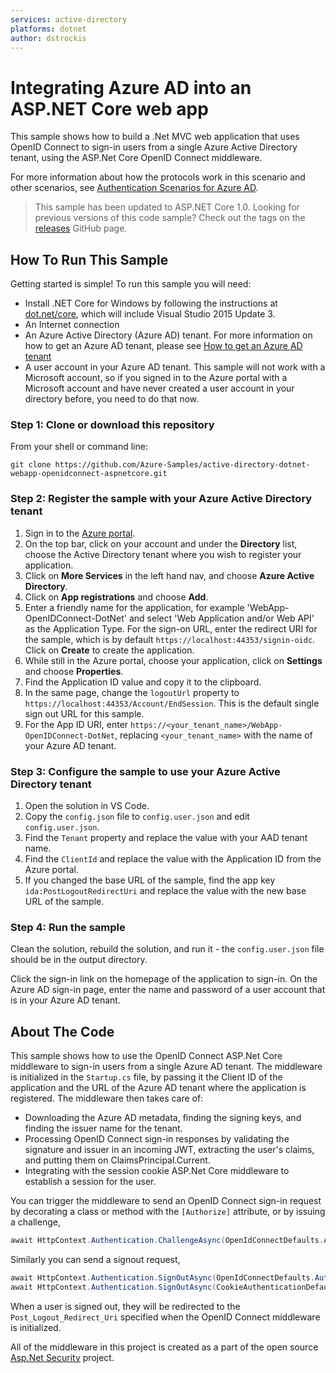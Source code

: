 ```yaml
---
services: active-directory
platforms: dotnet
author: dstrockis
---
```


# Integrating Azure AD into an ASP.NET Core web app
This sample shows how to build a .Net MVC web application that uses OpenID Connect to sign-in users from a single Azure Active Directory tenant, using the ASP.Net Core OpenID Connect middleware.

For more information about how the protocols work in this scenario and other scenarios, see [Authentication Scenarios for Azure AD](http://go.microsoft.com/fwlink/?LinkId=394414).

> This sample has been updated to ASP.NET Core 1.0.  Looking for previous versions of this code sample? Check out the tags on the [releases](../../releases) GitHub page.

## How To Run This Sample

Getting started is simple!  To run this sample you will need:
- Install .NET Core for Windows by following the instructions at [dot.net/core](https://dot.net/core), which will include Visual Studio 2015 Update 3.
- An Internet connection
- An Azure Active Directory (Azure AD) tenant. For more information on how to get an Azure AD tenant, please see [How to get an Azure AD tenant](https://azure.microsoft.com/en-us/documentation/articles/active-directory-howto-tenant/) 
- A user account in your Azure AD tenant. This sample will not work with a Microsoft account, so if you signed in to the Azure portal with a Microsoft account and have never created a user account in your directory before, you need to do that now.

### Step 1:  Clone or download this repository

From your shell or command line:

`git clone https://github.com/Azure-Samples/active-directory-dotnet-webapp-openidconnect-aspnetcore.git`

### Step 2:  Register the sample with your Azure Active Directory tenant

1. Sign in to the [Azure portal](https://portal.azure.com).
2. On the top bar, click on your account and under the **Directory** list, choose the Active Directory tenant where you wish to register your application.
3. Click on **More Services** in the left hand nav, and choose **Azure Active Directory**.
4. Click on **App registrations** and choose **Add**.
5. Enter a friendly name for the application, for example 'WebApp-OpenIDConnect-DotNet' and select 'Web Application and/or Web API' as the Application Type. For the sign-on URL, enter the redirect URI for the sample, which is by default `https://localhost:44353/signin-oidc`. Click on **Create** to create the application.
6. While still in the Azure portal, choose your application, click on **Settings** and choose **Properties**.
7. Find the Application ID value and copy it to the clipboard.
8. In the same page, change the `logoutUrl` property to `https://localhost:44353/Account/EndSession`.  This is the default single sign out URL for this sample.
9. For the App ID URI, enter `https://<your_tenant_name>/WebApp-OpenIDConnect-DotNet`, replacing `<your_tenant_name>` with the name of your Azure AD tenant. 

### Step 3:  Configure the sample to use your Azure Active Directory tenant

1. Open the solution in VS Code.
2. Copy the `config.json` file to `config.user.json` and edit `config.user.json`.
3. Find the `Tenant` property and replace the value with your AAD tenant name.
4. Find the `ClientId` and replace the value with the Application ID from the Azure portal.
5. If you changed the base URL of the sample, find the app key `ida:PostLogoutRedirectUri` and replace the value with the new base URL of the sample.

### Step 4:  Run the sample

Clean the solution, rebuild the solution, and run it - the `config.user.json` file should be in the output directory.

Click the sign-in link on the homepage of the application to sign-in.  On the Azure AD sign-in page, enter the name and password of a user account that is in your Azure AD tenant.

## About The Code

This sample shows how to use the OpenID Connect ASP.Net Core middleware to sign-in users from a single Azure AD tenant.  The middleware is initialized in the `Startup.cs` file, by passing it the Client ID of the application and the URL of the Azure AD tenant where the application is registered.  The middleware then takes care of:
- Downloading the Azure AD metadata, finding the signing keys, and finding the issuer name for the tenant.
- Processing OpenID Connect sign-in responses by validating the signature and issuer in an incoming JWT, extracting the user's claims, and putting them on ClaimsPrincipal.Current.
- Integrating with the session cookie ASP.Net Core middleware to establish a session for the user. 

You can trigger the middleware to send an OpenID Connect sign-in request by decorating a class or method with the `[Authorize]` attribute, or by issuing a challenge,
```C#
await HttpContext.Authentication.ChallengeAsync(OpenIdConnectDefaults.AuthenticationScheme, new AuthenticationProperties { RedirectUri = "/" });
```
Similarly you can send a signout request,
```C#
await HttpContext.Authentication.SignOutAsync(OpenIdConnectDefaults.AuthenticationScheme);
await HttpContext.Authentication.SignOutAsync(CookieAuthenticationDefaults.AuthenticationScheme);
```
When a user is signed out, they will be redirected to the `Post_Logout_Redirect_Uri` specified when the OpenID Connect middleware is initialized.

All of the middleware in this project is created as a part of the open source [Asp.Net Security](https://github.com/aspnet/Security) project.